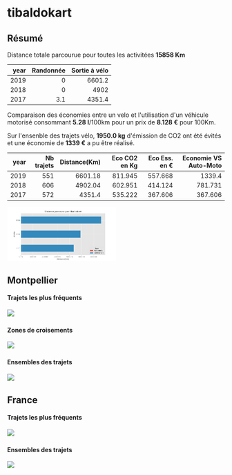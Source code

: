 # tibaldokart

## Résumé

Distance totale parcourue pour toutes les activitées **15858 Km**

|   year |   Randonnée |   Sortie à vélo |
|-------:|------------:|----------------:|
|   2019 |         0   |          6601.2 |
|   2018 |         0   |          4902   |
|   2017 |         3.1 |          4351.4 |

Comparaison des économies entre un velo et l'utilisation d'un véhicule motorisé consommant **5.28 l**/100km pour un prix de **8.128 €** pour 100Km.

Sur l'ensenble des trajets vélo, **1950.0 kg** d'émission de CO2 ont été évités et une économie de **1339 €** a pu être réalisé.

|   year |   Nb trajets |   Distance(Km) |   Eco CO2 en Kg |   Eco Ess. en € |   Economie VS Auto-Moto |
|-------:|-------------:|---------------:|----------------:|----------------:|------------------------:|
|   2019 |          551 |        6601.18 |         811.945 |         557.668 |                1339.4   |
|   2018 |          606 |        4902.04 |         602.951 |         414.124 |                 781.731 |
|   2017 |          572 |        4351.4  |         535.222 |         367.606 |                 367.606 |

<img src="summary_user.png" width="50%" >

## Montpellier

#### Trajets les plus fréquents

<img src="heatmap_user_montpellier.png" width="50%" >

#### Zones de croisements

<img src="heatmap_user_montpellier_carrefour.png" width="50%" >


#### Ensembles des trajets

<img src="heatmap_user_montpellier_all.png" width="50%" >


## France

#### Trajets les plus fréquents

<img src="heatmap_user_france.png" width="50%" >

#### Ensembles des trajets

<img src="heatmap_user_france_all.png" width="50%" >
